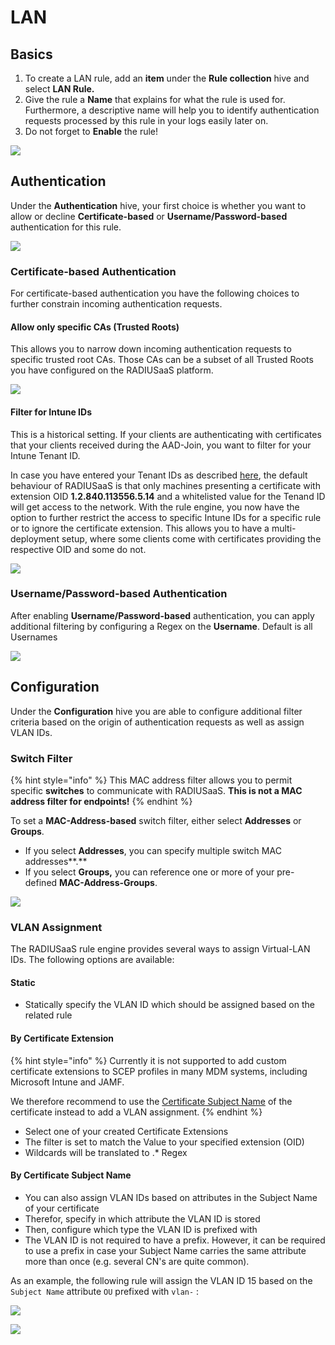 # LAN

## Basics

1. To create a LAN rule, add an **item** under the **Rule collection** hive and select **LAN Rule.**&#x20;
2. Give the rule a **Name** that explains for what the rule is used for. Furthermore, a descriptive name will help you to identify authentication requests processed by this rule in your logs easily later on.
3. Do not forget to **Enable** the rule!

![](<../../../.gitbook/assets/image (75).png>)

## **Authentication**&#x20;

Under the **Authentication** hive, your first choice is whether you want to allow or decline **Certificate-based** or **Username/Password-based** authentication for this rule.

![](<../../../.gitbook/assets/image (71).png>)

### **Certificate-based Authentication**

For certificate-based authentication you have the following choices to further constrain incoming authentication requests.

#### Allow only specific CAs (Trusted Roots)

This allows you to narrow down incoming authentication requests to specific trusted root CAs. Those CAs can be a subset of all Trusted Roots you have configured on the RADIUSaaS platform.

![](<../../../.gitbook/assets/image (87) (2).png>)

#### Filter for Intune IDs&#x20;

This is a historical setting. If your clients are authenticating with certificates that your clients received during the AAD-Join, you want to filter for your Intune Tenant ID.&#x20;

In case you have entered your Tenant IDs as described [here](../settings-trusted-roots/intune-cert.md#configure-intune-ids), the default behaviour of RADIUSaaS is that only machines presenting a certificate with extension OID **1.2.840.113556.5.14** and a whitelisted value for the Tenand ID will get access to the network. With the rule engine, you now have the option to further restrict the access to specific Intune IDs for a specific rule or to ignore the certificate extension. This allows you to have a multi-deployment setup, where some clients come with certificates providing the respective OID and some do not.&#x20;

![](<../../../.gitbook/assets/image (64).png>)

### Username/Password-based Authentication

After enabling **Username/Password-based** authentication, you can apply additional filtering by configuring a Regex on the **Username**. Default is all Usernames

&#x20;

![](<../../../.gitbook/assets/image (85).png>)

## Configuration

Under the **Configuration** hive you are able to configure additional filter criteria based on the origin of authentication requests as well as assign VLAN IDs.

### Switch Filter

{% hint style="info" %}
This MAC address filter allows you to permit specific **switches** to communicate with RADIUSaaS. **This is not a MAC address filter for endpoints!**
{% endhint %}

To set a **MAC-Address-based** switch filter, either select **Addresses** or **Groups**.&#x20;

* If you select **Addresses**, you can specify multiple switch MAC addresses**.**&#x20;
* If you select **Groups,** you can reference one or more of your pre-defined **MAC-Address-Groups**.&#x20;

![](<../../../.gitbook/assets/image (69).png>)

###

### VLAN Assignment

The RADIUSaaS rule engine provides several ways to assign Virtual-LAN IDs. The following options are available:

#### Static

* Statically specify the VLAN ID which should be assigned based on the related rule

#### By Certificate Extension

{% hint style="info" %}
Currently it is not supported to add custom certificate extensions to SCEP profiles in many MDM systems, including Microsoft Intune and JAMF.

We therefore recommend to use the [Certificate Subject Name](lan.md#by-certificate-subject-name) of the certificate instead to add a VLAN assignment.
{% endhint %}

* Select one of your created Certificate Extensions
* The filter is set to match the Value to your specified extension (OID)
* Wildcards will be translated to .\* Regex

#### By Certificate Subject Name

* You can also assign VLAN IDs based on attributes in the Subject Name of your certificate
* Therefor, specify in which attribute the VLAN ID is stored
* Then, configure which type the VLAN ID is prefixed with
* The VLAN ID is not required to have a prefix. However, it can be required to use a prefix in case your Subject Name carries the same attribute more than once (e.g. several CN's are quite common).

As an example, the following rule will assign the VLAN ID 15 based on the `Subject Name` attribute `OU` prefixed with `vlan-` :

![](<../../../.gitbook/assets/image (80).png>)

![](<../../../.gitbook/assets/image (67) (1) (1) (1).png>)
